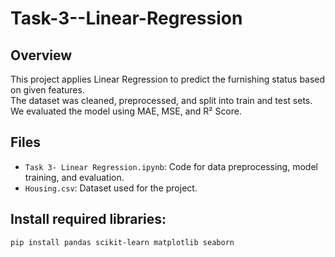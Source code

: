 # Task-3--Linear-Regression

## Overview
This project applies Linear Regression to predict the furnishing status based on given features.  
The dataset was cleaned, preprocessed, and split into train and test sets.  
We evaluated the model using MAE, MSE, and R² Score.

## Files
- `Task 3- Linear Regression.ipynb`: Code for data preprocessing, model training, and evaluation.
- `Housing.csv`: Dataset used for the project.

## Install required libraries:
   ```bash
   pip install pandas scikit-learn matplotlib seaborn
